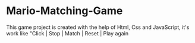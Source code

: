 # Mario-Matching-Game
 This  game project is created with the help of Html, Css and JavaScript, it's work like "Click | Stop | Match | Reset | Play again
